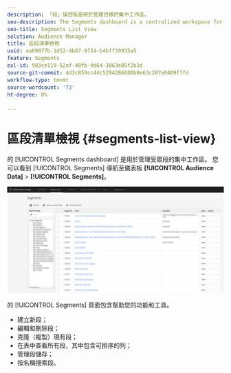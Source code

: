 ```yaml
---
description: 「段」操控板是用於管理目標的集中工作區。
seo-description: The Segments dashboard is a centralized workspace for managing destinations.
seo-title: Segments List View
solution: Audience Manager
title: 區段清單檢視
uuid: aa69877b-1d52-4b87-8734-b4bff39935a5
feature: Segments
exl-id: 983ce119-52af-40fb-9d64-3063e85f2b3d
source-git-commit: 4d3c859cc4dc5294286680b0e63c287e0409f7fd
workflow-type: tm+mt
source-wordcount: '73'
ht-degree: 8%

---
```


# 區段清單檢視 {#segments-list-view}

的 [!UICONTROL Segments dashboard] 是用於管理受眾段的集中工作區。 您可以看到 [!UICONTROL Segments] 導航至儀表板 **[!UICONTROL Audience Data]** > **[!UICONTROL Segments]**。

![段操控板](assets/segments-dashboard.png)

的 [!UICONTROL Segments] 頁面包含幫助您的功能和工具。

* 建立新段；
* 編輯和刪除段；
* 克隆（複製）現有段；
* 在表中查看所有段，其中包含可排序的列；
* 管理段儲存；
* 按名稱搜索段。

